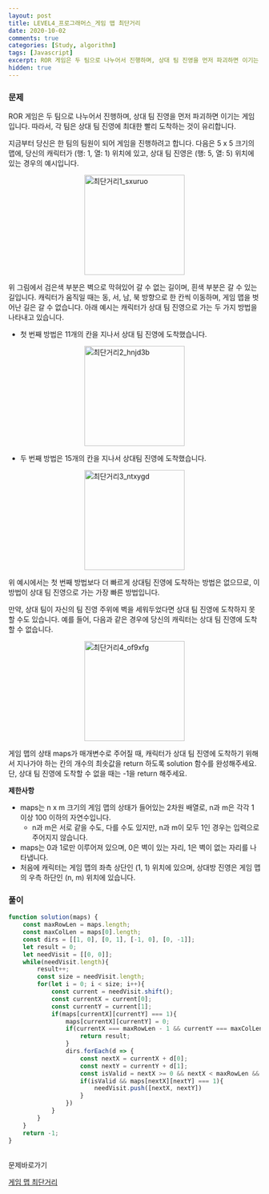 ```yaml
---
layout: post
title: LEVEL4_프로그래머스_게임 맵 최단거리
date: 2020-10-02
comments: true
categories: [Study, algorithm]
tags: [Javascript]
excerpt: ROR 게임은 두 팀으로 나누어서 진행하며, 상대 팀 진영을 먼저 파괴하면 이기는 게임입니다. 따라서, 각 팀은 상대 팀 진영에 최대한 빨리 도착하는 것이 유리합니다.
hidden: true
---
```


### 문제

ROR 게임은 두 팀으로 나누어서 진행하며, 상대 팀 진영을 먼저 파괴하면 이기는 게임입니다. 따라서, 각 팀은 상대 팀 진영에 최대한 빨리 도착하는 것이 유리합니다.

지금부터 당신은 한 팀의 팀원이 되어 게임을 진행하려고 합니다. 다음은 5 x 5 크기의 맵에, 당신의 캐릭터가 (행: 1, 열: 1) 위치에 있고, 상대 팀 진영은 (행: 5, 열: 5) 위치에 있는 경우의 예시입니다.

<div style='display: flex; justify-content: center;'>
  <img src="/images/최단거리1_sxuruo.png" alt="최단거리1_sxuruo" width="200em">
</div>

위 그림에서 검은색 부분은 벽으로 막혀있어 갈 수 없는 길이며, 흰색 부분은 갈 수 있는 길입니다. 캐릭터가 움직일 때는 동, 서, 남, 북 방향으로 한 칸씩 이동하며, 게임 맵을 벗어난 길은 갈 수 없습니다.
아래 예시는 캐릭터가 상대 팀 진영으로 가는 두 가지 방법을 나타내고 있습니다.

- 첫 번째 방법은 11개의 칸을 지나서 상대 팀 진영에 도착했습니다.

<div style='display: flex; justify-content: center;'>
  <img src="/images/최단거리2_hnjd3b.png" alt="최단거리2_hnjd3b" width="200em">
</div>

- 두 번째 방법은 15개의 칸을 지나서 상대팀 진영에 도착했습니다.

<div style='display: flex; justify-content: center;'>
  <img src="/images/최단거리3_ntxygd.png" alt="최단거리3_ntxygd" width="200em">
</div>

위 예시에서는 첫 번째 방법보다 더 빠르게 상대팀 진영에 도착하는 방법은 없으므로, 이 방법이 상대 팀 진영으로 가는 가장 빠른 방법입니다.

만약, 상대 팀이 자신의 팀 진영 주위에 벽을 세워두었다면 상대 팀 진영에 도착하지 못할 수도 있습니다. 예를 들어, 다음과 같은 경우에 당신의 캐릭터는 상대 팀 진영에 도착할 수 없습니다.

<div style='display: flex; justify-content: center;'>
  <img src="/images/최단거리4_of9xfg.png" alt="최단거리4_of9xfg" width="200em">
</div>

게임 맵의 상태 maps가 매개변수로 주어질 때, 캐릭터가 상대 팀 진영에 도착하기 위해서 지나가야 하는 칸의 개수의 최솟값을 return 하도록 solution 함수를 완성해주세요. 단, 상대 팀 진영에 도착할 수 없을 때는 -1을 return 해주세요.

**제한사항**

- maps는 n x m 크기의 게임 맵의 상태가 들어있는 2차원 배열로, n과 m은 각각 1 이상 100 이하의 자연수입니다.
    - n과 m은 서로 같을 수도, 다를 수도 있지만, n과 m이 모두 1인 경우는 입력으로 주어지지 않습니다.
- maps는 0과 1로만 이루어져 있으며, 0은 벽이 있는 자리, 1은 벽이 없는 자리를 나타냅니다.
- 처음에 캐릭터는 게임 맵의 좌측 상단인 (1, 1) 위치에 있으며, 상대방 진영은 게임 맵의 우측 하단인 (n, m) 위치에 있습니다.


### 풀이

```javascript
function solution(maps) {
    const maxRowLen = maps.length;
    const maxColLen = maps[0].length;
    const dirs = [[1, 0], [0, 1], [-1, 0], [0, -1]];
    let result = 0; 
    let needVisit = [[0, 0]]; 
    while(needVisit.length){
        result++;
        const size = needVisit.length;
        for(let i = 0; i < size; i++){
            const current = needVisit.shift();
            const currentX = current[0];
            const currentY = current[1];
            if(maps[currentX][currentY] === 1){
                maps[currentX][currentY] = 0;
                if(currentX === maxRowLen - 1 && currentY === maxColLen - 1){
                    return result;
                }
                dirs.forEach(d => {
                    const nextX = currentX + d[0];
                    const nextY = currentY + d[1];
                    const isValid = nextX >= 0 && nextX < maxRowLen && nextY > -1 && nextY < maxColLen;
                    if(isValid && maps[nextX][nextY] === 1){
                        needVisit.push([nextX, nextY])
                    }
                })
            }
        }
    }
    return -1;
}
```

<br>
<span class="reference">문제바로가기</span>

[게임 맵 최단거리](https://programmers.co.kr/learn/courses/30/lessons/1844)
